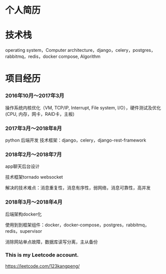 # 个人简历

# 技术栈
operating system，Computer architecture，django，celery，postgres，rabbitmq，redis，docker compose, Algorithm

# 项目经历
### 2016年10月～2017年3月
操作系统内核优化（VM, TCP/IP, Interrupt, File system, I/O），硬件测试及优化(CPU, 内存，网卡，RAID卡，主板)

### 2017年3月～2018年8月
python 后端开发
技术框架：django，celery，django-rest-framework

### 2018年2月～2018年7月

app聊天后台设计

技术框架tornado websocket

解决的技术难点：消息重复性，消息有序性，弱网络，消息可靠性，高并发

### 2018年3月～2018年4月

后端架构docker化

使用到到框架组件：docker，docker-compose，postgres，rabbitmq，redis，supervisor

消除网站单点故障，数据库读写分离，主从备份

### This is my Leetcode account.
https://leetcode.com/123kangpeng/
